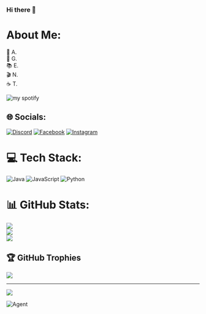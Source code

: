 ### Hi there 👋
# About Me:
📝 A.<br>
🌱 G.<br>
📚 E.<br>
🎬 N.<br>
☕️ T.
<!-- Proudly created with GPRM ( https://gprm.itsvg.in ) -->
![my spotify](https://spotify-recently-played-readme.vercel.app/api?user=21qksgrcjc66tc5bgd3sfdasa)

## 🌐 Socials:
[![Discord](https://img.shields.io/badge/Discord-%237289DA.svg?logo=discord&logoColor=white)](https://discordapp.com/users/387511928060116992) [![Facebook](https://img.shields.io/badge/Facebook-%231877F2.svg?logo=Facebook&logoColor=white)]() [![Instagram](https://img.shields.io/badge/Instagram-%23E4405F.svg?logo=Instagram&logoColor=white)]()

# 💻 Tech Stack:
![Java](https://img.shields.io/badge/java-%23ED8B00.svg?style=for-the-badge&logo=java&logoColor=white) ![JavaScript](https://img.shields.io/badge/javascript-%23323330.svg?style=for-the-badge&logo=javascript&logoColor=%23F7DF1E)  ![Python](https://img.shields.io/badge/python-3670A0?style=for-the-badge&logo=python&logoColor=ffdd54) 
# 📊 GitHub Stats:
![](https://github-readme-stats.vercel.app/api?username=agentwolfcut&theme=gruvbox&hide_border=true&include_all_commits=true&count_private=true)<br/>
![](https://github-readme-streak-stats.herokuapp.com/?user=agentwolfcut&theme=gruvbox&hide_border=true)<br/>
![](https://github-readme-stats.vercel.app/api/top-langs/?username=agentwolfcut&theme=gruvbox&hide_border=true&include_all_commits=true&count_private=true&layout=compact)

## 🏆 GitHub Trophies
![](https://github-profile-trophy.vercel.app/?username=agentwolfcut&theme=gruvbox&no-frame=true&no-bg=false&margin-w=4)

---
[![](https://visitcount.itsvg.in/api?id=agentwolfcut&icon=0&color=4)](https://visitcount.itsvg.in)


![Agent](https://i.pinimg.com/564x/2b/cd/36/2bcd36e2eea112a31abc0befa6b16589.jpg)

